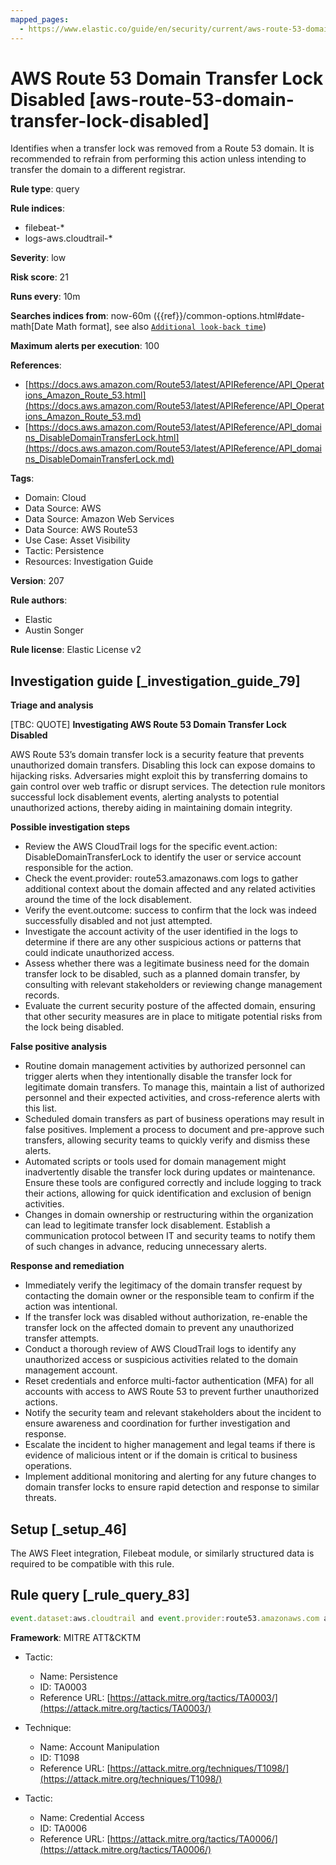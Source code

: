 ```yaml
---
mapped_pages:
  - https://www.elastic.co/guide/en/security/current/aws-route-53-domain-transfer-lock-disabled.html
---
```


# AWS Route 53 Domain Transfer Lock Disabled [aws-route-53-domain-transfer-lock-disabled]

Identifies when a transfer lock was removed from a Route 53 domain. It is recommended to refrain from performing this action unless intending to transfer the domain to a different registrar.

**Rule type**: query

**Rule indices**:

* filebeat-*
* logs-aws.cloudtrail-*

**Severity**: low

**Risk score**: 21

**Runs every**: 10m

**Searches indices from**: now-60m ({{ref}}/common-options.html#date-math[Date Math format], see also [`Additional look-back time`](docs-content://solutions/security/detect-and-alert/create-detection-rule.md#rule-schedule))

**Maximum alerts per execution**: 100

**References**:

* [https://docs.aws.amazon.com/Route53/latest/APIReference/API_Operations_Amazon_Route_53.html](https://docs.aws.amazon.com/Route53/latest/APIReference/API_Operations_Amazon_Route_53.md)
* [https://docs.aws.amazon.com/Route53/latest/APIReference/API_domains_DisableDomainTransferLock.html](https://docs.aws.amazon.com/Route53/latest/APIReference/API_domains_DisableDomainTransferLock.md)

**Tags**:

* Domain: Cloud
* Data Source: AWS
* Data Source: Amazon Web Services
* Data Source: AWS Route53
* Use Case: Asset Visibility
* Tactic: Persistence
* Resources: Investigation Guide

**Version**: 207

**Rule authors**:

* Elastic
* Austin Songer

**Rule license**: Elastic License v2

## Investigation guide [_investigation_guide_79]

**Triage and analysis**

[TBC: QUOTE]
**Investigating AWS Route 53 Domain Transfer Lock Disabled**

AWS Route 53’s domain transfer lock is a security feature that prevents unauthorized domain transfers. Disabling this lock can expose domains to hijacking risks. Adversaries might exploit this by transferring domains to gain control over web traffic or disrupt services. The detection rule monitors successful lock disablement events, alerting analysts to potential unauthorized actions, thereby aiding in maintaining domain integrity.

**Possible investigation steps**

* Review the AWS CloudTrail logs for the specific event.action: DisableDomainTransferLock to identify the user or service account responsible for the action.
* Check the event.provider: route53.amazonaws.com logs to gather additional context about the domain affected and any related activities around the time of the lock disablement.
* Verify the event.outcome: success to confirm that the lock was indeed successfully disabled and not just attempted.
* Investigate the account activity of the user identified in the logs to determine if there are any other suspicious actions or patterns that could indicate unauthorized access.
* Assess whether there was a legitimate business need for the domain transfer lock to be disabled, such as a planned domain transfer, by consulting with relevant stakeholders or reviewing change management records.
* Evaluate the current security posture of the affected domain, ensuring that other security measures are in place to mitigate potential risks from the lock being disabled.

**False positive analysis**

* Routine domain management activities by authorized personnel can trigger alerts when they intentionally disable the transfer lock for legitimate domain transfers. To manage this, maintain a list of authorized personnel and their expected activities, and cross-reference alerts with this list.
* Scheduled domain transfers as part of business operations may result in false positives. Implement a process to document and pre-approve such transfers, allowing security teams to quickly verify and dismiss these alerts.
* Automated scripts or tools used for domain management might inadvertently disable the transfer lock during updates or maintenance. Ensure these tools are configured correctly and include logging to track their actions, allowing for quick identification and exclusion of benign activities.
* Changes in domain ownership or restructuring within the organization can lead to legitimate transfer lock disablement. Establish a communication protocol between IT and security teams to notify them of such changes in advance, reducing unnecessary alerts.

**Response and remediation**

* Immediately verify the legitimacy of the domain transfer request by contacting the domain owner or the responsible team to confirm if the action was intentional.
* If the transfer lock was disabled without authorization, re-enable the transfer lock on the affected domain to prevent any unauthorized transfer attempts.
* Conduct a thorough review of AWS CloudTrail logs to identify any unauthorized access or suspicious activities related to the domain management account.
* Reset credentials and enforce multi-factor authentication (MFA) for all accounts with access to AWS Route 53 to prevent further unauthorized actions.
* Notify the security team and relevant stakeholders about the incident to ensure awareness and coordination for further investigation and response.
* Escalate the incident to higher management and legal teams if there is evidence of malicious intent or if the domain is critical to business operations.
* Implement additional monitoring and alerting for any future changes to domain transfer locks to ensure rapid detection and response to similar threats.


## Setup [_setup_46]

The AWS Fleet integration, Filebeat module, or similarly structured data is required to be compatible with this rule.


## Rule query [_rule_query_83]

```js
event.dataset:aws.cloudtrail and event.provider:route53.amazonaws.com and event.action:DisableDomainTransferLock and event.outcome:success
```

**Framework**: MITRE ATT&CKTM

* Tactic:

    * Name: Persistence
    * ID: TA0003
    * Reference URL: [https://attack.mitre.org/tactics/TA0003/](https://attack.mitre.org/tactics/TA0003/)

* Technique:

    * Name: Account Manipulation
    * ID: T1098
    * Reference URL: [https://attack.mitre.org/techniques/T1098/](https://attack.mitre.org/techniques/T1098/)

* Tactic:

    * Name: Credential Access
    * ID: TA0006
    * Reference URL: [https://attack.mitre.org/tactics/TA0006/](https://attack.mitre.org/tactics/TA0006/)



